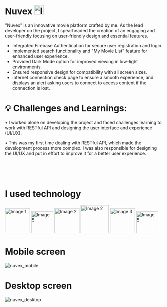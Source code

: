 # <span>Nuvex</span> <img src="https://github.com/AhhmedJamal/Nuvex/assets/81833844/a5882faa-e358-4488-8509-371d5a399bda" alt="Image 1" style="width: 30px; height: 30px;">


"Nuvex" is an innovative movie platform crafted by me. As the lead developer on the project, I spearheaded the creation of an engaging and user-friendly focusing on user-friendly design and essential features.

- Integrated Firebase Authentication for secure user registration and login.
- Implemented search functionality and "My Movie List" feature for enhanced user experience.
- Provided Dark Mode option for improved viewing in low-light environments.
- Ensured responsive design for compatibility with all screen sizes.
- internet connection check page to ensure a smooth experience, and displays an alert asking users to connect to access content if the connection is lost.
  

# 💡 Challenges and Learnings:

• I worked alone on developing the project and faced challenges learning to work with RESTful API and designing the user interface and experience (UI/UX).

• This was my first time dealing with RESTful API, which made the development process more complex. I was also responsible for designing the UI/UX and put in effort to improve it for a better user experience.

<br/>
<br/>
<br/>

# I used technology

<img src="https://github.com/AhhmedJamal/Nuvex/assets/81833844/7326d8bf-0f51-497c-acab-ffe00b6ea301" alt="Image 1" style="width: 80px;">
<img src="https://github.com/AhhmedJamal/Nuvex/assets/81833844/6997e15c-9de6-46be-a3f4-6117b56f7bc7" alt="Image 5" style="width: 70px;">
<img src="https://github.com/AhhmedJamal/Nuvex_movies/assets/81833844/5f2dafe6-4d30-41f7-927d-c42d2e70a90a" alt="Image 2" style="width: 80px;">
<img src="https://github.com/AhhmedJamal/Nuvex/assets/81833844/27ae7a07-66c0-49e2-8f0b-5579640c3b2e" alt="Image 2" style="width: 90px;">
<img src="https://github.com/AhhmedJamal/Nuvex/assets/81833844/5628774a-c404-48db-b1c2-b1605f67d8a4" alt="Image 3" style="width: 80px;">
<img src="https://github.com/AhhmedJamal/Nuvex/assets/81833844/d125a6bc-b1f9-4d3e-ac29-3a8f31cee2af" alt="Image 5" style="width: 70px;">

##
# Mobile screen
![nuvex_mobile](https://github.com/AhhmedJamal/Nuvex/assets/81833844/4aff03a7-4947-4e67-8313-3bf1312a6a3f)

# Desktop screen
![nuvex_desktop](https://github.com/AhhmedJamal/Nuvex/assets/81833844/1a8af9a4-a357-47a9-b6a1-c9b2cf01ce8e)
